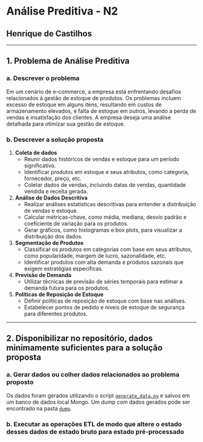 # Análise Preditiva - N2

## Henrique de Castilhos

---

## 1. Problema de Análise Preditiva

### a. Descrever o problema

Em um cenário de e-commerce, a empresa está enfrentando desafios relacionados à gestão de estoque de produtos. Os problemas incluem excesso de estoque em alguns itens, resultando em custos de armazenamento elevados, e falta de estoque em outros, levando a perda de vendas e insatisfação dos clientes. A empresa deseja uma análise detalhada para otimizar sua gestão de estoque.

### b. Descrever a solução proposta

1. **Coleta de dados**
   - Reunir dados históricos de vendas e estoque para um período significativo.
   - Identificar produtos em estoque e seus atributos, como categoria, fornecedor, preço, etc.
   - Coletar dados de vendas, incluindo datas de vendas, quantidade vendida e receita gerada.
2. **Análise de Dados Descritiva**
   - Realizar análises estatísticas descritivas para entender a distribuição de vendas e estoque.
   - Calcular métricas-chave, como média, mediana, desvio padrão e coeficiente de variação para os produtos.
   - Gerar gráficos, como histogramas e box plots, para visualizar a distribuição dos dados.
3. **Segmentação de Produtos**
   - Classificar os produtos em categorias com base em seus atributos, como popularidade, margem de lucro, sazonalidade, etc.
   - Identificar produtos com alta demanda e produtos sazonais que exigem estratégias específicas.
4. **Previsão de Demanda**
   - Utilizar técnicas de previsão de séries temporais para estimar a demanda futura para os produtos.
5. **Políticas de Reposição de Estoque**
   - Definir políticas de reposição de estoque com base nas análises.
   - Estabelecer pontos de pedido e níveis de estoque de segurança para diferentes produtos.

---

## 2. Disponibilizar no repositório, dados minimamente suficientes para a solução proposta

### a. Gerar dados ou colher dados relacionados ao problema proposto

Os dados foram gerados utilizando o script [`generate_data.py`](./generate-data.py) e salvos em um banco de dados local Mongo. Um dump com dados gerados pode ser encontrado na pasta [`dump`](./dump/).

### b. Executar as operações ETL de modo que altere o estado desses dados de estado bruto para estado pré-processado
